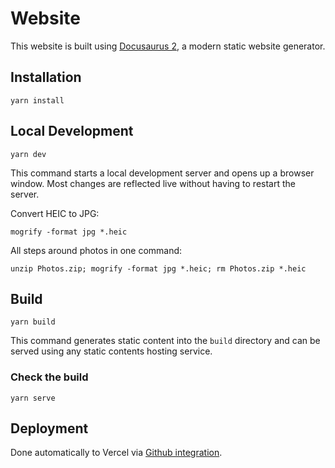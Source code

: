 # Website

This website is built using [Docusaurus 2](https://docusaurus.io/), a modern static website generator.

## Installation

```console
yarn install
```

## Local Development

```console
yarn dev
```

This command starts a local development server and opens up a browser window. Most changes are reflected live without having to restart the server.

Convert HEIC to JPG:

```console
mogrify -format jpg *.heic
```

All steps around photos in one command:

```console
unzip Photos.zip; mogrify -format jpg *.heic; rm Photos.zip *.heic
```

## Build

```console
yarn build
```

This command generates static content into the `build` directory and can be served using any static contents hosting service.

### Check the build

```console
yarn serve
```

## Deployment

Done automatically to Vercel via [Github integration](https://vercel.com/docs/git/vercel-for-github).

